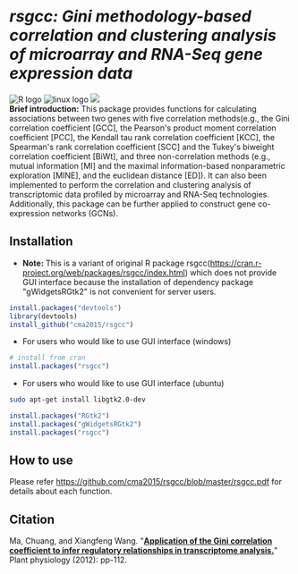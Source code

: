 # ___**rsgcc**: Gini methodology-based correlation and clustering analysis of microarray and RNA-Seq gene expression data___ </br>
![](https://halobi.com/wp-content/uploads/2016/08/r_logo.png "R logo")
![](https://encrypted-tbn2.gstatic.com/images?q=tbn:ANd9GcSvCvZWbl922EJkjahQ5gmTpcvsYr3ujQBpMdyX-YG99vGWfTAmfw "linux logo")
![](https://tctechcrunch2011.files.wordpress.com/2014/06/apple_topic.png?w=220) </br>
**Brief introduction:**
This package provides functions for calculating associations between two genes with five correlation methods(e.g., the Gini correlation coefficient [GCC], the Pearson's product moment correlation coefficient [PCC], the Kendall tau rank correlation coefficient [KCC], the Spearman's rank correlation coefficient [SCC] and the Tukey's biweight correlation coefficient [BiWt], and three non-correlation methods (e.g., mutual information [MI] and the maximal information-based nonparametric exploration [MINE], and the euclidean distance [ED]). It can also been implemented to perform the correlation and clustering analysis of transcriptomic data profiled by microarray and RNA-Seq technologies. Additionally, this package can be further applied to construct gene co-expression networks (GCNs).</br>

## Installation ##
- **Note:** This is a variant of original R package rsgcc(https://cran.r-project.org/web/packages/rsgcc/index.html) which does not provide GUI interface because the installation of dependency package "gWidgetsRGtk2" is not convenient for server users.
```R
install.packages("devtools")
library(devtools)
install_github("cma2015/rsgcc")
```
- For users who would like to use GUI interface (windows)
```R
# install from cran
install.packages("rsgcc")
```
- For users who would like to use GUI interface (ubuntu)
```bash
sudo apt-get install libgtk2.0-dev
```
```R
install.packages("RGtk2")
install.packages("gWidgetsRGtk2")
install.packages("rsgcc")
```
## How to use
Please refer https://github.com/cma2015/rsgcc/blob/master/rsgcc.pdf for details about each function.

## Citation
Ma, Chuang, and Xiangfeng Wang. "[**Application of the Gini correlation coefficient to infer regulatory relationships in transcriptome analysis.**](http://www.plantphysiol.org/content/early/2012/07/13/pp.112.201962.short)" Plant physiology (2012): pp-112.
